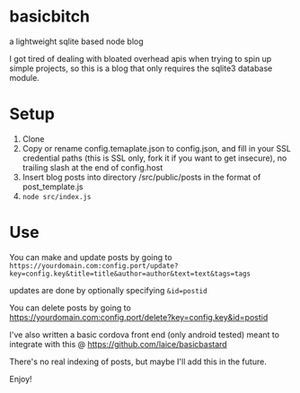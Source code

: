 # basicbitch
a lightweight sqlite based node blog

I got tired of dealing with bloated overhead apis when trying to spin up simple projects, so this is a blog that only requires the sqlite3 database module.



# Setup
1) Clone
2) Copy or rename config.temaplate.json to config.json, and fill in your SSL credential paths (this is SSL only, fork it if you want to get insecure), no trailing slash at the end of config.host
3) Insert blog posts into directory /src/public/posts in the format of post_template.js
4) ```node src/index.js```

# Use
You can make and update posts by going to ```https://yourdomain.com:config.port/update?key=config.key&title=title&author=author&text=text&tags=tags```

updates are done by optionally specifying ```&id=postid```

You can delete posts by going to https://yourdomain.com:config.port/delete?key=config.key&id=postid

I've also written a basic cordova front end (only android tested) meant to integrate with this @ https://github.com/laice/basicbastard

There's no real indexing of posts, but maybe I'll add this in the future.

Enjoy!
